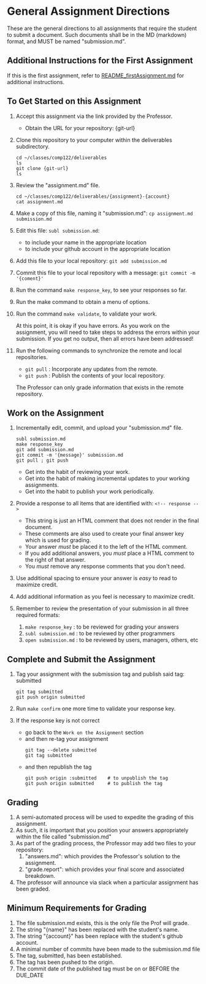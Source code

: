 # General Assignment Directions
These are the general directions to all assignments that require the student to submit a document.  Such documents shall be in the MD (markdown) format, and MUST be named "submission.md".


## Additional Instructions for the First Assignment

If this is the first assignment, refer to [README_firstAssignment.md](README_firstAssignment.md) for additional instructions.

## To Get Started on this Assignment
  1. Accept this assignment via the link provided by the Professor.
     * Obtain the URL for your repository: {git-url}

  1. Clone this repository to your computer within the deliverables subdirectory. 
     ```
     cd ~/classes/comp122/deliverables
     ls
     git clone {git-url}
     ls
     ```

  1. Review the "assignment.md" file.
     ```
     cd ~/classes/comp122/deliverables/{assignment}-{account}
     cat assignment.md
     ```

  1. Make a copy of this file, naming it "submission.md": 
     `cp assignment.md submission.md`

  1. Edit this file: `subl submission.md`:
     * to include your name in the appropriate location
     * to include your github account in the appropriate location

  1. Add this file to your local repository: 
     `git add submission.md`

  1. Commit this file to your local repository with a message: 
     `git commit -m '{coment}'`

  1. Run the command `make response_key`, to see your responses so far.

  1. Run the make command to obtain a menu of options.

  1. Run the command `make validate`, to validate your work.

     At this point, it is okay if you have errors. As you work on the assignment, you will need to take steps to address the errors within your submission.  If you get no output, then all errors have been addressed!


  1. Run the following commands to synchronize the remote and local repositories.
     * `git pull` :  Incorporate any updates from the remote.
     * `git push` :  Publish the contents of your local repository.

     The Professor can only grade information that exists in the remote repository.

## Work on the Assignment
  1. Incrementally edit, commit, and upload your "submission.md" file.
     ```
     subl submission.md
     make response_key
     git add submission.md
     git commit -m '{message}' submission.md
     git pull ; git push
     ```

     - Get into the habit of reviewing your work.
     - Get into the habit of making incremental updates to your working assignments.
     - Get into the habit to publish your work periodically.


  2. Provide a response to all items that are identified with: `<!-- response -->`
     - This string is just an HTML comment that does not render in the final document.
     - These comments are also used to create your final answer key which is used for grading.
     - Your answer *must* be placed it to the left of the HTML comment.
     - If you add additional answers, you *must* place a HTML comment to the right of that answer.
     - You *must* remove any response comments that you don't need.

  3. Use additional spacing to ensure your answer is _easy_ to read to maximize credit.

  4. Add additional information as you feel is necessary to maximize credit.

  5. Remember to review the presentation of your submission in all three required formats:
     1. `make response_key`  : to be reviewed for grading your answers
     1. `subl submission.md` : to be reviewed by other programmers
     1. `open submission.md` : to be reviewed by users, managers, others, etc


## Complete and Submit the Assignment

  1. Tag your assignment with the submission tag and publish said tag: submitted
     ```
     git tag submitted
     git push origin submitted
     ```

  1. Run `make confirm` one more time to validate your response key.

  1. If the response key is not correct
       - go back to the `Work on the Assignment` section
       - and then re-tag your assignment
         ```
         git tag --delete submitted
         git tag submitted
         ```
      - and then republish the tag
        ```
        git push origin :submitted    # to unpublish the tag
        git push origin submitted     # to publish the tag
        ```

## Grading
   1. A semi-automated process will be used to expedite the grading of this assignment. 
   2. As such, it is important that you position your answers appropriately within the file called "submission.md"
   3. As part of the grading process, the Professor may add two files to your repository:
      1. "answers.md": which provides the Professor's solution to the assignment.
      1. "grade.report": which provides your final score and associated breakdown.
   4. The professor will announce via slack when a particular assignment has been graded.

## Minimum Requirements for Grading
   1. The file submission.md exists, this is the only file the Prof will grade.
   1. The string "{name}" has been replaced with the student's name.
   1. The string "{account}" has been replace with the student's github account.
   1. A minimal number of commits have been made to the submission.md file
   1. The tag, submitted, has been established.
   1. The tag has been pushed to the origin.
   1. The commit date of the published tag must be on or BEFORE the DUE_DATE




